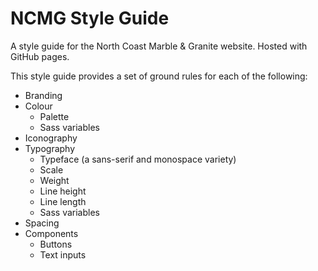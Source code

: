 
# NCMG Style Guide

A style guide for the North Coast Marble &amp; Granite website. Hosted with GitHub pages.

This style guide provides a set of ground rules for each of the following:

* Branding
* Colour
  - Palette
  - Sass variables
* Iconography
* Typography
  - Typeface (a sans-serif and monospace variety)
  - Scale
  - Weight
  - Line height
  - Line length
  - Sass variables
* Spacing
* Components
  - Buttons
  - Text inputs